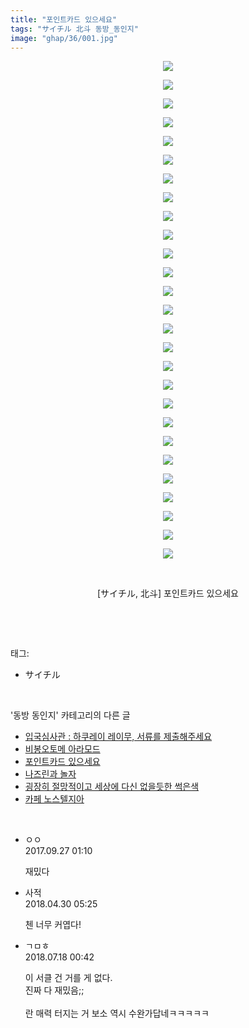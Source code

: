 ```yaml
---
title: "포인트카드 있으세요"
tags: "サイチル 北斗 동방_동인지"
image: "ghap/36/001.jpg"
---
```

<div class="article">
<p style="text-align: center; clear: none; float: none;"><img src="{{ site.nasurl }}/ghap/36/001.jpg"/></p>
<p style="text-align: center; clear: none; float: none;"><img src="{{ site.nasurl }}/ghap/36/002.jpg"/></p>
<p style="text-align: center; clear: none; float: none;"><img src="{{ site.nasurl }}/ghap/36/003.jpg"/></p>
<p style="text-align: center; clear: none; float: none;"><img src="{{ site.nasurl }}/ghap/36/004.jpg"/></p>
<p style="text-align: center; clear: none; float: none;"><img src="{{ site.nasurl }}/ghap/36/005.jpg"/></p>
<p style="text-align: center; clear: none; float: none;"><img src="{{ site.nasurl }}/ghap/36/006.jpg"/></p>
<p style="text-align: center; clear: none; float: none;"><img src="{{ site.nasurl }}/ghap/36/007.jpg"/></p>
<p style="text-align: center; clear: none; float: none;"><img src="{{ site.nasurl }}/ghap/36/008.jpg"/></p>
<p style="text-align: center; clear: none; float: none;"><img src="{{ site.nasurl }}/ghap/36/009.jpg"/></p>
<p style="text-align: center; clear: none; float: none;"><img src="{{ site.nasurl }}/ghap/36/010.jpg"/></p>
<p style="text-align: center; clear: none; float: none;"><img src="{{ site.nasurl }}/ghap/36/011.jpg"/></p>
<p style="text-align: center; clear: none; float: none;"><img src="{{ site.nasurl }}/ghap/36/012.jpg"/></p>
<p style="text-align: center; clear: none; float: none;"><img src="{{ site.nasurl }}/ghap/36/013.jpg"/></p>
<p style="text-align: center; clear: none; float: none;"><img src="{{ site.nasurl }}/ghap/36/014.jpg"/></p>
<p style="text-align: center; clear: none; float: none;"><img src="{{ site.nasurl }}/ghap/36/015.jpg"/></p>
<p style="text-align: center; clear: none; float: none;"><img src="{{ site.nasurl }}/ghap/36/016.jpg"/></p>
<p style="text-align: center; clear: none; float: none;"><img src="{{ site.nasurl }}/ghap/36/017.jpg"/></p>
<p style="text-align: center; clear: none; float: none;"><img src="{{ site.nasurl }}/ghap/36/018.jpg"/></p>
<p style="text-align: center; clear: none; float: none;"><img src="{{ site.nasurl }}/ghap/36/019.jpg"/></p>
<p style="text-align: center; clear: none; float: none;"><img src="{{ site.nasurl }}/ghap/36/020.jpg"/></p>
<p style="text-align: center; clear: none; float: none;"><img src="{{ site.nasurl }}/ghap/36/021.jpg"/></p>
<p style="text-align: center; clear: none; float: none;"><img src="{{ site.nasurl }}/ghap/36/022.jpg"/></p>
<p style="text-align: center; clear: none; float: none;"><img src="{{ site.nasurl }}/ghap/36/023.jpg"/></p>
<p style="text-align: center; clear: none; float: none;"><img src="{{ site.nasurl }}/ghap/36/024.jpg"/></p>
<p style="text-align: center; clear: none; float: none;"><img src="{{ site.nasurl }}/ghap/36/025.jpg"/></p>
<p style="text-align: center; clear: none; float: none;"><img src="{{ site.nasurl }}/ghap/36/026.jpg"/></p>
<p style="text-align: center; clear: none; float: none;"><img src="{{ site.nasurl }}/ghap/36/027.jpg"/></p>
<p style="text-align: center; clear: none; float: none;"><br/></p>
<p style="text-align: center; clear: none; float: none;">[サイチル, 北斗] 포인트카드 있으세요</p>
<p><br/></p>
</div><br/>
<div class="tagTrail">
<p>태그: </p>
<ul>
<li>サイチル</li>
</ul>
</div><br/>
<div class="another">
<p>'동방 동인지' 카테고리의 다른 글</p>
<ul>
<li><a href="/2016-06-16-ghap_38">입국심사관 : 하쿠레이 레이무, 서류를 제출해주세요</a></li>
<li><a href="/2016-06-16-ghap_37">비봉오토메 아라모드</a></li>
<li><a href="/2016-06-16-ghap_36">포인트카드 있으세요</a></li>
<li><a href="/2016-06-16-ghap_34">나즈린과 놀자</a></li>
<li><a href="/2016-06-16-ghap_33">굉장히 절망적이고 세상에 다신 없을듯한 썩은색</a></li>
<li><a href="/2016-06-16-ghap_32">카페 노스텔지아</a></li>
</ul>
</div><br/>
<div class="cb_module cb_fluid">
<div class="cb_wrt cb_profile">
<div class="comment">
<ul>
<li class="cb_thumb_off" id="comment15091279">
<div class="cb_comment_area">
<div class="cb_info_area">
<div class="cb_section">
<span class="cb_nick_name">ㅇㅇ</span>
</div>
<div class="cb_section">
<span class="cb_date">2017.09.27 01:10 </span>
</div>
</div>
<div class="cb_dsc_comment">
<p class="cb_dsc">
											재밌다
										</p>
</div>
</div></li>
<li class="cb_thumb_off" id="comment15247266">
<div class="cb_comment_area">
<div class="cb_info_area">
<div class="cb_section">
<span class="cb_nick_name">사적</span>
</div>
<div class="cb_section">
<span class="cb_date">2018.04.30 05:25 </span>
</div>
</div>
<div class="cb_dsc_comment">
<p class="cb_dsc">
											첸 너무 커엽다!
										</p>
</div>
</div></li>
<li class="cb_thumb_off" id="comment15288988">
<div class="cb_comment_area">
<div class="cb_info_area">
<div class="cb_section">
<span class="cb_nick_name">ㄱㅁㅎ</span>
</div>
<div class="cb_section">
<span class="cb_date">2018.07.18 00:42 </span>
</div>
</div>
<div class="cb_dsc_comment">
<p class="cb_dsc">
											이 서클 건 거를 게 없다.<br/>
진짜 다 재밌음;;<br/>
<br/>
란 매력 터지는 거 보소 역시 수완가답네ㅋㅋㅋㅋㅋ
										</p>
</div>
</div></li>
</ul>
</div>
</div><!-- commentList close -->
</div><br/>
